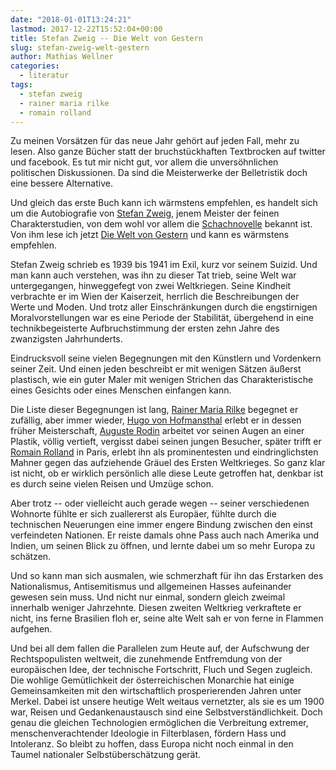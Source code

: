 ```yaml
---
date: "2018-01-01T13:24:21"
lastmod: 2017-12-22T15:52:04+00:00
title: Stefan Zweig -- Die Welt von Gestern
slug: stefan-zweig-welt-gestern
author: Mathias Wellner
categories:
  - literatur
tags:
  - stefan zweig
  - rainer maria rilke
  - romain rolland
---
```

Zu meinen Vorsätzen für das neue Jahr gehört auf jeden Fall, mehr zu lesen. Also ganze Bücher statt der bruchstückhaften Textbrocken auf twitter und facebook. Es tut mir nicht gut, vor allem die unversöhnlichen politischen Diskussionen. Da sind die Meisterwerke der Belletristik doch eine bessere Alternative.

Und gleich das erste Buch kann ich wärmstens empfehlen, es handelt sich um die Autobiografie von [Stefan Zweig](https://de.wikipedia.org/wiki/Stefan_Zweig), jenem Meister der feinen Charakterstudien, von dem wohl vor allem die [Schachnovelle](https://de.wikipedia.org/wiki/Schachnovelle) bekannt ist. Von ihm lese ich jetzt [Die Welt von Gestern](https://de.wikipedia.org/wiki/Die_Welt_von_Gestern) und kann es wärmstens empfehlen.

Stefan Zweig schrieb es 1939 bis 1941 im Exil, kurz vor seinem Suizid. Und man kann auch verstehen, was ihn zu dieser Tat trieb, seine Welt war untergegangen, hinweggefegt von zwei Weltkriegen. Seine Kindheit verbrachte er im Wien der Kaiserzeit, herrlich die Beschreibungen der Werte und Moden. Und trotz aller Einschränkungen durch die engstirnigen Moralvorstellungen war es eine Periode der Stabilität, übergehend in eine technikbegeisterte Aufbruchstimmung der ersten zehn Jahre des zwanzigsten Jahrhunderts. 

Eindrucksvoll seine vielen Begegnungen mit den Künstlern und Vordenkern seiner Zeit. Und einen jeden beschreibt er mit wenigen Sätzen äußerst plastisch, wie ein guter Maler mit wenigen Strichen das Charakteristische eines Gesichts oder eines Menschen einfangen kann. 

Die Liste dieser Begegnungen ist lang, [Rainer Maria Rilke](https://de.wikipedia.org/wiki/Rainer_Maria_Rilke) begegnet er zufällig, aber immer wieder, [Hugo von Hofmansthal](https://de.wikipedia.org/wiki/Hugo_von_Hofmannsthal) erlebt er in dessen früher Meisterschaft, [Auguste Rodin](https://de.wikipedia.org/wiki/Auguste_Rodin) arbeitet vor seinen Augen an einer Plastik, völlig vertieft, vergisst dabei seinen jungen Besucher, später trifft er [Romain Rolland](https://de.wikipedia.org/wiki/Romain_Rolland) in Paris, erlebt ihn als prominentesten und eindringlichsten Mahner gegen das aufziehende Gräuel des Ersten Weltkrieges. So ganz klar ist nicht, ob er wirklich persönlich alle diese Leute getroffen hat, denkbar ist es durch seine vielen Reisen und Umzüge schon.

Aber trotz -- oder vielleicht auch gerade wegen -- seiner verschiedenen Wohnorte fühlte er sich  zuallererst als Europäer, fühlte durch die technischen Neuerungen eine immer engere Bindung zwischen den einst verfeindeten Nationen. Er reiste damals ohne Pass auch nach Amerika und Indien, um seinen Blick zu öffnen, und lernte dabei um so mehr Europa zu schätzen. 

Und so kann man sich ausmalen, wie schmerzhaft für ihn das Erstarken des Nationalismus, Antisemitismus und allgemeinen Hasses aufeinander gewesen sein muss. Und nicht nur einmal, sondern gleich zweimal innerhalb weniger Jahrzehnte. Diesen zweiten Weltkrieg verkraftete er nicht, ins ferne Brasilien floh er, seine alte Welt sah er von ferne in Flammen aufgehen.

Und bei all dem fallen die Parallelen zum Heute auf, der Aufschwung der Rechtspopulisten weltweit, die zunehmende Entfremdung von der europäischen Idee, der technische Fortschritt, Fluch und Segen zugleich. Die wohlige Gemütlichkeit der österreichischen Monarchie hat einige Gemeinsamkeiten mit den wirtschaftlich prosperierenden Jahren unter Merkel. Dabei ist unsere heutige Welt weitaus vernetzter, als sie es um 1900 war, Reisen und Gedankenaustausch sind eine Selbstverständlichkeit. Doch genau die gleichen Technologien ermöglichen die Verbreitung extremer, menschenverachtender Ideologie in Filterblasen, fördern Hass und Intoleranz. So bleibt zu hoffen, dass Europa nicht noch einmal in den Taumel nationaler Selbstüberschätzung gerät. 